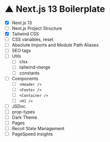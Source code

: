# ▲ Next.js 13 Boilerplate

- [x] Next.js 13
- [ ] Next.js Project Structure
- [x] Tailwind CSS
- [ ] CSS variables, reset
- [ ] Absolute Imports and Module Path Aliases
- [ ] SEO tags
- [ ] Utils
  - [ ] clsx
  - [ ] tailwind-merge
  - [ ] constants
- [ ] Components
  - [ ] `<Header />`
  - [ ] `<Footer />`
  - [ ] `<Container />`
  - [ ] `<H1 />`
- [ ] JSDoc
- [ ] prop-types
- [ ] Dark Theme
- [ ] Pages
- [ ] Recoil State Management
- [ ] PageSpeed Insights
